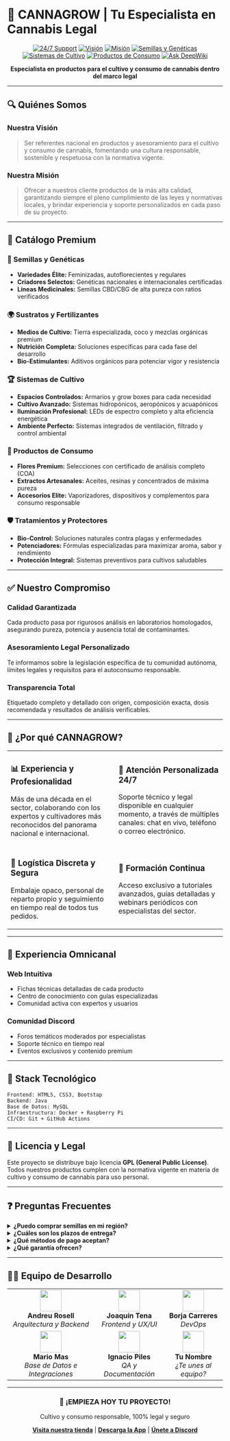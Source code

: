 # 🌿 CANNAGROW | Tu Especialista en Cannabis Legal

<div align="center">

[![24/7 Support](https://img.shields.io/badge/24%2F7%20Support-✔️-34495E)](#soporte)
[![Visión](https://img.shields.io/badge/Visión-Referente%20nacional-brightgreen)](#nuestra-visión)
[![Misión](https://img.shields.io/badge/Misión-Calidad%20y%20legalidad-blue)](#nuestra-misión)
[![Semillas y Genéticas](https://img.shields.io/badge/Semillas%20y%20Genéticas-Premium-green)](#productos)
[![Sistemas de Cultivo](https://img.shields.io/badge/Sistemas-Innovadores-blue)](#sistemas-de-cultivo)
[![Productos de Consumo](https://img.shields.io/badge/Productos-Certificados-orange)](#productos-de-consumo)
[![Ask DeepWiki](https://deepwiki.com/badge.svg)](https://deepwiki.com/BocamoCMFlorida/cannagrowDAM)

</div>

<p align="center">
<strong>Especialista en productos para el cultivo y consumo de cannabis dentro del marco legal</strong>
</p>

---

## 🔍 Quiénes Somos

### Nuestra Visión
> Ser  referentes nacional en productos y asesoramiento para el cultivo y consumo de cannabis, fomentando una cultura responsable, sostenible y respetuosa con la normativa vigente.

### Nuestra Misión
> Ofrecer a nuestros cliente productos de la más alta calidad, garantizando siempre el pleno cumplimiento de las leyes y normativas locales, y brindar experiencia y soporte personalizados en cada paso de su proyecto.

---

## 🛒 Catálogo Premium

### 🌱 Semillas y Genéticas
- **Variedades Élite:** Feminizadas, autoflorecientes y regulares
- **Criadores Selectos:** Genéticas nacionales e internacionales certificadas
- **Líneas Medicinales:** Semillas CBD/CBG de alta pureza con ratios verificados

### 🌍 Sustratos y Fertilizantes
- **Medios de Cultivo:** Tierra especializada, coco y mezclas orgánicas premium
- **Nutrición Completa:** Soluciones específicas para cada fase del desarrollo
- **Bio-Estimulantes:** Aditivos orgánicos para potenciar vigor y resistencia

### 🏆 Sistemas de Cultivo
- **Espacios Controlados:** Armarios y grow boxes para cada necesidad
- **Cultivo Avanzado:** Sistemas hidropónicos, aeropónicos y acuapónicos
- **Iluminación Profesional:** LEDs de espectro completo y alta eficiencia energética
- **Ambiente Perfecto:** Sistemas integrados de ventilación, filtrado y control ambiental

### 💎 Productos de Consumo
- **Flores Premium:** Selecciones con certificado de análisis completo (COA)
- **Extractos Artesanales:** Aceites, resinas y concentrados de máxima pureza
- **Accesorios Elite:** Vaporizadores, dispositivos y complementos para consumo responsable

### 🛡️ Tratamientos y Protectores
- **Bio-Control:** Soluciones naturales contra plagas y enfermedades
- **Potenciadores:** Fórmulas especializadas para maximizar aroma, sabor y rendimiento
- **Protección Integral:** Sistemas preventivos para cultivos saludables

---

## ✅ Nuestro Compromiso

### Calidad Garantizada
Cada producto pasa por rigurosos análisis en laboratorios homologados, asegurando pureza, potencia y ausencia total de contaminantes.

### Asesoramiento Legal Personalizado
Te informamos sobre la legislación específica de tu comunidad autónoma, límites legales y requisitos para el autoconsumo responsable.

### Transparencia Total
Etiquetado completo y detallado con origen, composición exacta, dosis recomendada y resultados de análisis verificables.

---

## 🏅 ¿Por qué CANNAGROW?

<table>
  <tr>
    <td width="50%">
      <h3>📊 Experiencia y Profesionalidad</h3>
      <p>Más de una década en el sector, colaborando con los expertos y cultivadores más reconocidos del panorama nacional e internacional.</p>
    </td>
    <td width="50%">
      <h3>🔔 Atención Personalizada 24/7</h3>
      <p>Soporte técnico y legal disponible en cualquier momento, a través de múltiples canales: chat en vivo, teléfono o correo electrónico.</p>
    </td>
  </tr>
  <tr>
    <td width="50%">
      <h3>🚚 Logística Discreta y Segura</h3>
      <p>Embalaje opaco, personal de reparto propio y seguimiento en tiempo real de todos tus pedidos.</p>
    </td>
    <td width="50%">
      <h3>🧠 Formación Continua</h3>
      <p>Acceso exclusivo a tutoriales avanzados, guías detalladas y webinars periódicos con especialistas del sector.</p>
    </td>
  </tr>
</table>

---

## 📱 Experiencia Omnicanal

### Web Intuitiva
- Fichas técnicas detalladas de cada producto
- Centro de conocimiento con guías especializadas
- Comunidad activa con expertos y usuarios

### Comunidad Discord
- Foros temáticos moderados por especialistas
- Soporte técnico en tiempo real
- Eventos exclusivos y contenido premium

---

## 🚀 Stack Tecnológico

```
Frontend: HTML5, CSS3, Bootstap
Backend: Java 
Base de Datos: MySQL
Infraestructura: Docker + Raspberry Pi 
CI/CD: Git + GitHub Actions
```

---

## 📄 Licencia y Legal

Este proyecto se distribuye bajo licencia **GPL (General Public License)**. Todos nuestros productos cumplen con la normativa vigente en materia de cultivo y consumo de cannabis para uso personal.

---

## ❓ Preguntas Frecuentes

<details>
  <summary><b>¿Puedo comprar semillas en mi región?</b></summary>
  Sí, siempre que la legislación autonómica lo permita. Consulta tu normativa local o contacta con nuestro equipo legal para una evaluación personalizada.
</details>

<details>
  <summary><b>¿Cuáles son los plazos de entrega?</b></summary>
  <ul>
    <li>Península: 24–48 horas</li>
    <li>Baleares: 48–72 horas</li>
    <li>Canarias, Ceuta y Melilla: 3–5 días hábiles</li>
  </ul>
</details>

<details>
  <summary><b>¿Qué métodos de pago aceptan?</b></summary>
  Tarjeta, PayPal, transferencia bancaria y criptomonedas (Bitcoin, Ethereum, y otras altcoins seleccionadas).
</details>

<details>
  <summary><b>¿Qué garantía ofrecen?</b></summary>
  Garantía de satisfacción completa: si tu pedido llega dañado o no conforme, podrás solicitar cambio o devolución íntegra hasta 14 días tras la recepción.
</details>

---

## 👨‍💻 Equipo de Desarrollo

<div align="center">
<table>
  <tr>
    <td align="center"><img src="https://via.placeholder.com/50" width="50px;" alt=""/><br /><b>Andreu Rosell</b><br /><i>Arquitectura y Backend</i></td>
    <td align="center"><img src="https://via.placeholder.com/50" width="50px;" alt=""/><br /><b>Joaquín Tena</b><br /><i>Frontend y UX/UI</i></td>
    <td align="center"><img src="https://via.placeholder.com/50" width="50px;" alt=""/><br /><b>Borja Carreres</b><br /><i>DevOps</i></td>
  </tr>
  <tr>
    <td align="center"><img src="https://via.placeholder.com/50" width="50px;" alt=""/><br /><b>Mario Mas</b><br /><i>Base de Datos e Integraciones</i></td>
    <td align="center"><img src="https://via.placeholder.com/50" width="50px;" alt=""/><br /><b>Ignacio Piles</b><br /><i>QA y Documentación</i></td>
    <td align="center"><img src="https://via.placeholder.com/50" width="50px;" alt=""/><br /><b>Tu Nombre</b><br /><i>¿Te unes al equipo?</i></td>
  </tr>
</table>
</div>

---

<div align="center">
<h3>🌱 ¡EMPIEZA HOY TU PROYECTO!</h3>
<p>Cultivo y consumo responsable, 100% legal y seguro</p>

[**Visita nuestra tienda**](https://cannagrow.es) | [**Descarga la App**](https://app.cannagrow.es) | [**Únete a Discord**](https://discord.gg/cannagrow)
</div>
